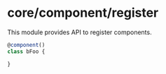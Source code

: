 # core/component/register

This module provides API to register components.

```js
@component()
class bFoo {

}
```
